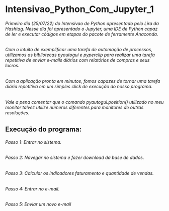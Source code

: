 # Intensivao_Python_Com_Jupyter_1
###### Primeiro dia (25/07/22) do Intensivao de Python apresentado pelo Lira da Hashtag. Nesse dia foi apresentado o Jupyter, uma IDE de Python capaz de ler e executar códigos em etapas do pacote de ferramente Anaconda. 
###### Com o intuito de exemplificar uma tarefa de automação de processos, utilizamos as bibliotecas pyautogui e pyperclip para realizar uma tarefa repetitiva de enviar e-mails diários com relatórios de compras e seus lucros.
###### Com a aplicação pronta em minutos, fomos capazes de tornar uma tarefa diária repetitiva em um simples click de execução do nosso programa.

###### Vale a pena comentar que o comando pyautogui.position() utilizado no meu monitor talvez utilize números diferentes para monitores de outras resoluções.

## Execução do programa:
###### Passo 1: Entrar no sistema.
###### Passo 2: Navegar no sistema e fazer download da base de dados.
###### Passo 3: Calcular os indicadores faturamento e quantidade de vendas.
###### Passo 4: Entrar no e-mail.
###### Passo 5: Enviar um novo e-mail
